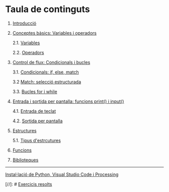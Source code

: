 # Taula de continguts

1. [Introducció](1-introduccio.md)

2. [Conceptes bàsics: Variables i operadors](2-conceptes.md)

     2.1. [Variables](2-conceptes.md#1-variables)

     2.2. [Operadors](2-conceptes.md#2-operadors) 

3. [Control de flux: Condicionals i bucles](3-control_flux.md)

    3.1. [Condicionals: if, else, match](3-control_flux.md#11-condicionals-if-elif-else)

    3.2  [Match: selecció estructurada](3-control_flux.md#12-match-selecció-estructurada-com-un-switch-modern)

    3.3. [Bucles for i while](3-control_flux.md#13-bucles)

4. [Entrada i sortida per pantalla: funcions print() i input()](4-entrada_sortida_input_print.md)

    4.1. [Entrada de teclat](4-entrada_sortida_input_print.md#41-entrada-de-teclat-en-python)

    4.2. [Sortida per pantalla](4-entrada_sortida_input_print.md#42-sortida-per-pantalla)

5. [Estructures](5-estructures.md)

    5.1. [Tipus d'estrcutures](5-estructures.md#51--tipus-destructures)

6. [Funcions](6-funcions.md)

7. [Biblioteques](7-biblioteques.md)

---

[Instal·lació de Python, Visual Studio Code i Processing](install.md)

[//]: # [Exercicis resolts](exercicis_resolts.md)
